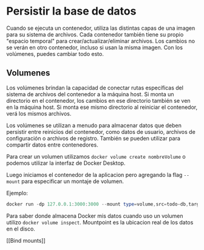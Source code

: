 # Persistir la base de datos
Cuando se ejecuta un contenedor, utiliza las distintas capas de una imagen para su sistema de archivos. Cada contenedor también tiene su propio "espacio temporal" para crear/actualizar/eliminar archivos. Los cambios no se verán en otro contenedor, incluso si usan la misma imagen. Con los volúmenes, puedes cambiar todo esto.
## Volumenes

Los volúmenes brindan la capacidad de conectar rutas específicas del sistema de archivos del contenedor a la máquina host. Si monta un directorio en el contenedor, los cambios en ese directorio también se ven en la máquina host. Si monta ese mismo directorio al reiniciar el contenedor, verá los mismos archivos.

Los volúmenes se utilizan a menudo para almacenar datos que deben persistir entre reinicios del contenedor, como datos de usuario, archivos de configuración o archivos de registro. También se pueden utilizar para compartir datos entre contenedores.

Para crear un volumen utilizamos `docker volume create nombreVolume` o podemos utilizar la interfaz de Docker Desktop.

Luego iniciamos el contenedor de la aplicacion pero agregando la flag `--mount` para especificar un montaje de volumen.

Ejemplo:

```powershell
docker run -dp 127.0.0.1:3000:3000 --mount type=volume,src=todo-db,target=/etc/todos getting-started
```

Para saber donde almacena Docker mis datos cuando uso un volumen utilizo `docker volume inspect`. Mountpoint es la ubicacion real de los datos en el disco.

[[Bind mounts]]